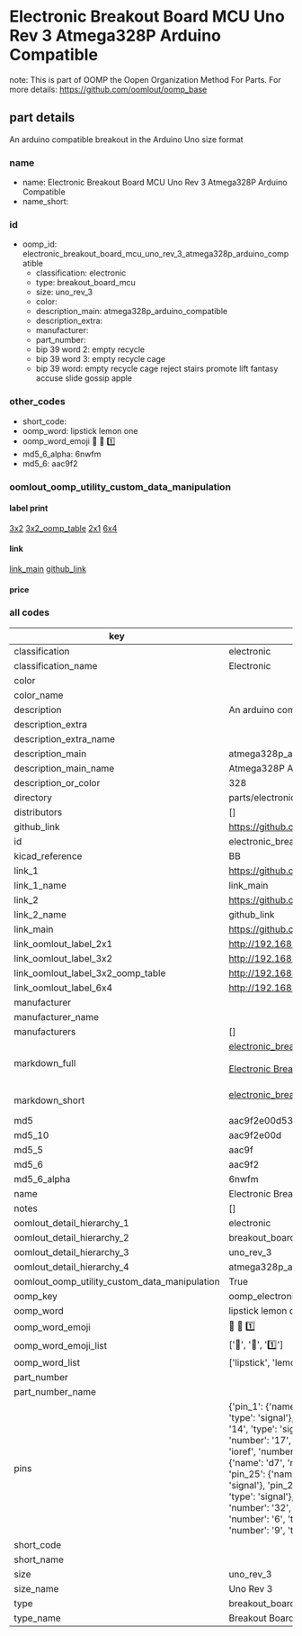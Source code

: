# Electronic Breakout Board MCU Uno Rev 3 Atmega328P Arduino Compatible  

note: This is part of OOMP the Oopen Organization Method For Parts. For more details: https://github.com/oomlout/oomp_base

##  part details



An arduino compatible breakout in the Arduino Uno size format

### name
* name: Electronic Breakout Board MCU Uno Rev 3 Atmega328P Arduino Compatible
* name_short: 
### id
* oomp_id: electronic_breakout_board_mcu_uno_rev_3_atmega328p_arduino_compatible
  * classification: electronic
  * type: breakout_board_mcu
  * size: uno_rev_3
  * color: 
  * description_main: atmega328p_arduino_compatible
  * description_extra: 
  * manufacturer: 
  * part_number: 
  * bip 39 word 2: empty recycle
  * bip 39 word 3: empty recycle cage
  * bip 39 word: empty recycle cage reject stairs promote lift fantasy accuse slide gossip apple

### other_codes
* short_code: 
* oomp_word: lipstick lemon one
* oomp_word_emoji :lipstick: :lemon: :one:
* md5_6_alpha: 6nwfm
* md5_6: aac9f2






### oomlout_oomp_utility_custom_data_manipulation
#### label print
[3x2](http://192.168.1.245:1112/?label=oomp%206nwfm)
[3x2_oomp_table](http://192.168.1.107:1112/?label=oomp%206nwfm)
[2x1](http://192.168.1.242:1112/?label=oomp%206nwfm)
[6x4](http://192.168.1.55:1112/?label=oomp%206nwfm)    

#### link

[link_main](https://github.com/oomlout/oomlout_oomp_current_version_messy/tree/main/parts/electronic_breakout_board_mcu_uno_rev_3_atmega328p_arduino_compatible) [github_link](https://github.com/oomlout/oomlout_oomp_part_src/tree/main/parts/electronic_breakout_board_mcu_uno_rev_3_atmega328p_arduino_compatible)                             

#### price







### all codes 
| key | value |  
| --- | --- |  
| classification | electronic |  
| classification_name | Electronic |  
| color |  |  
| color_name |  |  
| description | An arduino compatible breakout in the Arduino Uno size format |  
| description_extra |  |  
| description_extra_name |  |  
| description_main | atmega328p_arduino_compatible |  
| description_main_name | Atmega328P Arduino Compatible |  
| description_or_color | 328 |  
| directory | parts/electronic_breakout_board_mcu_uno_rev_3_atmega328p_arduino_compatible |  
| distributors | [] |  
| github_link | https://github.com/oomlout/oomlout_oomp_part_src/tree/main/parts/electronic_breakout_board_mcu_uno_rev_3_atmega328p_arduino_compatible |  
| id | electronic_breakout_board_mcu_uno_rev_3_atmega328p_arduino_compatible |  
| kicad_reference | BB |  
| link_1 | https://github.com/oomlout/oomlout_oomp_current_version_messy/tree/main/parts/electronic_breakout_board_mcu_uno_rev_3_atmega328p_arduino_compatible |  
| link_1_name | link_main |  
| link_2 | https://github.com/oomlout/oomlout_oomp_part_src/tree/main/parts/electronic_breakout_board_mcu_uno_rev_3_atmega328p_arduino_compatible |  
| link_2_name | github_link |  
| link_main | https://github.com/oomlout/oomlout_oomp_current_version_messy/tree/main/parts/electronic_breakout_board_mcu_uno_rev_3_atmega328p_arduino_compatible |  
| link_oomlout_label_2x1 | http://192.168.1.242:1112/?label=oomp%206nwfm |  
| link_oomlout_label_3x2 | http://192.168.1.245:1112/?label=oomp%206nwfm |  
| link_oomlout_label_3x2_oomp_table | http://192.168.1.107:1112/?label=oomp%206nwfm |  
| link_oomlout_label_6x4 | http://192.168.1.55:1112/?label=oomp%206nwfm |  
| manufacturer |  |  
| manufacturer_name |  |  
| manufacturers | [] |  
| markdown_full | [electronic_breakout_board_mcu_uno_rev_3_atmega328p_arduino_compatible](https://github.com/oomlout/oomlout_oomp_current_version_messy/tree/main/parts/electronic_breakout_board_mcu_uno_rev_3_atmega328p_arduino_compatible)<br>[](https://github.com/oomlout/oomlout_oomp_current_version_messy/tree/main/parts/electronic_breakout_board_mcu_uno_rev_3_atmega328p_arduino_compatible)<br>[Electronic Breakout Board Mcu Uno Rev 3 Atmega328P Arduino Compatible](https://github.com/oomlout/oomlout_oomp_current_version_messy/tree/main/parts/electronic_breakout_board_mcu_uno_rev_3_atmega328p_arduino_compatible)<br><br> |  
| markdown_short | [electronic_breakout_board_mcu_uno_rev_3_atmega328p_arduino_compatible](https://github.com/oomlout/oomlout_oomp_current_version_messy/tree/main/parts/electronic_breakout_board_mcu_uno_rev_3_atmega328p_arduino_compatible)<br><br> |  
| md5 | aac9f2e00d53102eb0ea2b4e406cfa49 |  
| md5_10 | aac9f2e00d |  
| md5_5 | aac9f |  
| md5_6 | aac9f2 |  
| md5_6_alpha | 6nwfm |  
| name | Electronic Breakout Board MCU Uno Rev 3 Atmega328P Arduino Compatible |  
| notes | [] |  
| oomlout_detail_hierarchy_1 | electronic |  
| oomlout_detail_hierarchy_2 | breakout_board_mcu |  
| oomlout_detail_hierarchy_3 | uno_rev_3 |  
| oomlout_detail_hierarchy_4 | atmega328p_arduino_compatible |  
| oomlout_oomp_utility_custom_data_manipulation | True |  
| oomp_key | oomp_electronic_breakout_board_mcu_uno_rev_3_atmega328p_arduino_compatible |  
| oomp_word | lipstick lemon one |  
| oomp_word_emoji | :lipstick: :lemon: :one: |  
| oomp_word_emoji_list | [':lipstick:', ':lemon:', ':one:'] |  
| oomp_word_list | ['lipstick', 'lemon', 'one'] |  
| part_number |  |  
| part_number_name |  |  
| pins | {'pin_1': {'name': 'not_connected', 'number': '1', 'type': 'signal'}, 'pin_10': {'name': 'a1', 'number': '10', 'type': 'signal'}, 'pin_11': {'name': 'a2', 'number': '11', 'type': 'signal'}, 'pin_12': {'name': 'a3', 'number': '12', 'type': 'signal'}, 'pin_13': {'name': 'a4', 'number': '13', 'type': 'signal'}, 'pin_14': {'name': 'a5', 'number': '14', 'type': 'signal'}, 'pin_15': {'name': 'd0_rx', 'number': '15', 'type': 'signal'}, 'pin_16': {'name': 'd1_tx', 'number': '16', 'type': 'signal'}, 'pin_17': {'name': 'd2', 'number': '17', 'type': 'signal'}, 'pin_18': {'name': 'd3', 'number': '18', 'type': 'signal'}, 'pin_19': {'name': 'd4', 'number': '19', 'type': 'power'}, 'pin_2': {'name': 'ioref', 'number': '2', 'type': 'signal'}, 'pin_20': {'name': 'd5', 'number': '20', 'type': 'signal'}, 'pin_21': {'name': 'd6', 'number': '21', 'type': 'signal'}, 'pin_22': {'name': 'd7', 'number': '22', 'type': 'signal'}, 'pin_23': {'name': 'd8', 'number': '23', 'type': 'signal'}, 'pin_24': {'name': 'd9', 'number': '24', 'type': 'signal'}, 'pin_25': {'name': 'd10', 'number': '25', 'type': 'signal'}, 'pin_26': {'name': 'd11', 'number': '26', 'type': 'signal'}, 'pin_27': {'name': 'd12', 'number': '27', 'type': 'signal'}, 'pin_28': {'name': 'd13', 'number': '28', 'type': 'signal'}, 'pin_29': {'name': 'gnd', 'number': '29', 'type': 'power'}, 'pin_3': {'name': 'reset', 'number': '3', 'type': 'signal'}, 'pin_30': {'name': 'aref', 'number': '30', 'type': 'signal'}, 'pin_31': {'name': 'sda_d18', 'number': '31', 'type': 'signal'}, 'pin_32': {'name': 'scl_d19', 'number': '32', 'type': 'signal'}, 'pin_4': {'name': '3v3', 'number': '4', 'type': 'signal'}, 'pin_5': {'name': '5v', 'number': '5', 'type': 'signal'}, 'pin_6': {'name': 'gnd', 'number': '6', 'type': 'power'}, 'pin_7': {'name': 'gnd', 'number': '7', 'type': 'signal'}, 'pin_8': {'name': 'vin', 'number': '8', 'type': 'signal'}, 'pin_9': {'name': 'a0', 'number': '9', 'type': 'signal'}} |  
| short_code |  |  
| short_name |  |  
| size | uno_rev_3 |  
| size_name | Uno Rev 3 |  
| type | breakout_board_mcu |  
| type_name | Breakout Board MCU |  
